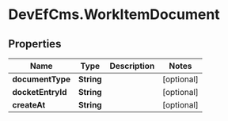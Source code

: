 # DevEfCms.WorkItemDocument

## Properties
Name | Type | Description | Notes
------------ | ------------- | ------------- | -------------
**documentType** | **String** |  | [optional] 
**docketEntryId** | **String** |  | [optional] 
**createAt** | **String** |  | [optional] 
